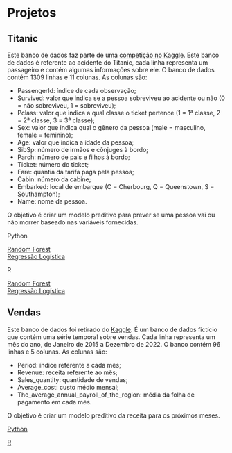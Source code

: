 # Projetos  
## Titanic
Este banco de dados faz parte de uma [competição no Kaggle](https://www.kaggle.com/competitions/titanic). Este banco de dados é referente ao acidente do Titanic, cada linha representa um passageiro e contém algumas informações sobre ele. O banco de dados contém 1309 linhas e 11 colunas. As colunas são:
- PassengerId: índice de cada observação;
- Survived: valor que indica se a pessoa sobreviveu ao acidente ou não (0 = não sobreviveu, 1 = sobreviveu);
- Pclass: valor que indica a qual classe o ticket pertence (1 = 1ª classe, 2 = 2ª classe, 3 = 3ª classe);
- Sex: valor que indica qual o gênero da pessoa (male = masculino, female = feminino);
- Age: valor que indica a idade da pessoa;
- SibSp: número de irmãos e cônjuges à bordo;
- Parch: número de pais e filhos à bordo;
- Ticket: número do ticket;
- Fare: quantia da tarifa paga pela pessoa;
- Cabin: número da cabine;
- Embarked: local de embarque (C = Cherbourg, Q = Queenstown, S = Southampton);
- Name: nome da pessoa.

O objetivo é criar um modelo preditivo para prever se uma pessoa vai ou não morrer baseado nas variáveis fornecidas.

Python

[Random Forest](projects/titanic%20RF%20Python.pdf)\
[Regressão Logística](projects/titanic%20LR%20Python.pdf)


R 

[Random Forest](projects/titanic%20RF%20R.pdf)\
[Regressão Logística](projects/titanic%20LR%20R.pdf)

## Vendas
Este banco de dados foi retirado do [Kaggle](https://www.kaggle.com/datasets/podsyp/time-series-starter-dataset). É um banco de dados fictício que contém uma série temporal sobre vendas. Cada linha representa um mês do ano, de Janeiro de 2015 a Dezembro de 2022. O banco contém 96 linhas e 5 colunas. As colunas são:
- Period: índice referente a cada mês;
- Revenue: receita referente ao mês;
- Sales_quantity: quantidade de vendas;
- Average_cost: custo médio mensal;
- The_average_annual_payroll_of_the_region: média da folha de pagamento em cada mês.

O objetivo é criar um modelo preditivo da receita para os próximos meses.

[Python](projects/TS%20Python.pdf)

[R](projects/TS%20R.pdf)
